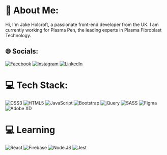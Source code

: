 # 💫 About Me:
Hi, I'm Jake Holcroft, a passionate front-end developer from the UK. I am currently working for Plasma Pen, the leading experts in Plasma Fibroblast Technology.


## 🌐 Socials:
[![Facebook](https://img.shields.io/badge/Facebook-%231877F2.svg?logo=Facebook&logoColor=white)](https://facebook.com/jake.holcroft.1) [![Instagram](https://img.shields.io/badge/Instagram-%23E4405F.svg?logo=Instagram&logoColor=white)](https://instagram.com/jakeholcr) [![LinkedIn](https://img.shields.io/badge/LinkedIn-%230077B5.svg?logo=linkedin&logoColor=white)](https://linkedin.com/in/jake-holcroft)

# 💻 Tech Stack:
![CSS3](https://img.shields.io/badge/css3-%231572B6.svg?style=for-the-badge&logo=css3&logoColor=white) ![HTML5](https://img.shields.io/badge/html5-%23E34F26.svg?style=for-the-badge&logo=html5&logoColor=white) ![JavaScript](https://img.shields.io/badge/javascript-%23323330.svg?style=for-the-badge&logo=javascript&logoColor=%23F7DF1E) ![Bootstrap](https://img.shields.io/badge/bootstrap-%23563D7C.svg?style=for-the-badge&logo=bootstrap&logoColor=white)  ![jQuery](https://img.shields.io/badge/jquery-%230769AD.svg?style=for-the-badge&logo=jquery&logoColor=white) ![SASS](https://img.shields.io/badge/SASS-hotpink.svg?style=for-the-badge&logo=SASS&logoColor=white) ![Figma](https://img.shields.io/badge/figma-%23F24E1E.svg?style=for-the-badge&logo=figma&logoColor=white) ![Adobe XD](https://img.shields.io/badge/Adobe%20XD-470137?style=for-the-badge&logo=Adobe%20XD&logoColor=#FF61F6)

# 💻 Learning
![React](https://img.shields.io/badge/react-%2320232a.svg?style=for-the-badge&logo=react&logoColor=%2361DAFB) ![Firebase](https://img.shields.io/badge/firebase-%23039BE5.svg?style=for-the-badge&logo=firebase)  ![Node.JS ](https://img.shields.io/badge/node.js-%231572B6.svg?style=for-the-badge&logo=node.js&logoColor=white) ![Jest](https://img.shields.io/badge/jest-%231572B6.svg?style=for-the-badge&logo=jest&logoColor=white)

